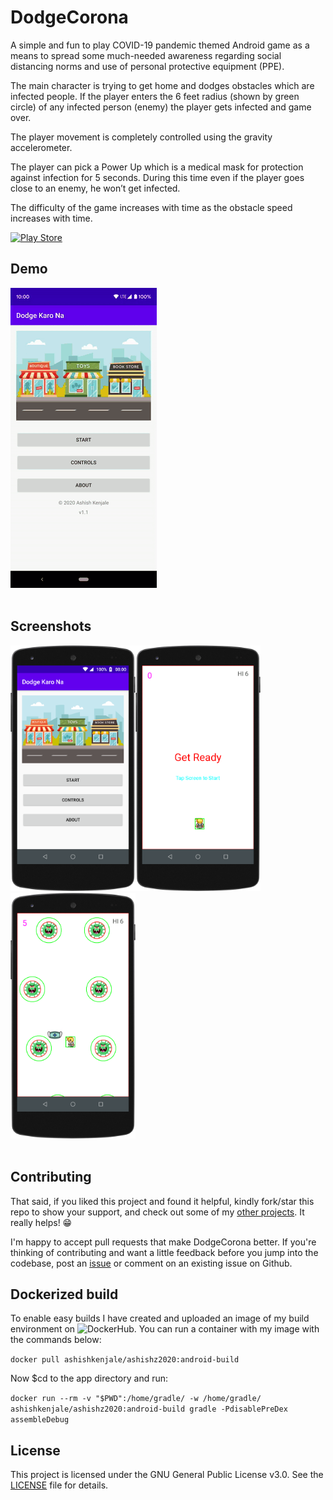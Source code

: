 # DodgeCorona
A simple and fun to play COVID-19 pandemic themed Android game as a means to spread some much-needed awareness regarding social distancing norms and use of personal protective equipment (PPE).

The main character is trying to get home and dodges obstacles which are infected people. If the player enters the 6 feet radius (shown by green circle) of any infected person (enemy) the player gets infected and game over.

The player movement is completely controlled using the gravity accelerometer.

The player can pick a Power Up which is a medical mask for protection against infection for 5 seconds. During this time even if the player goes close to an enemy, he won’t get infected.

The difficulty of the game increases with time as the obstacle speed increases with time.

<a href='https://play.google.com/store/apps/details?id=com.project.dodgekarona'><img alt='Play Store' src='https://play.google.com/intl/en_us/badges/static/images/badges/en_badge_web_generic.png' height=75 width="200" />
</a>
<br/>

## Demo

![](/Screenshots/4.gif)
<br/><br/>

## Screenshots

<img src="/Screenshots/1.png" alt="drawing" width="200"/><img src="/Screenshots/2.png" alt="drawing" width="200"/><img src="/Screenshots/3.png" alt="drawing" width="200"/>
<br/><br/>
## Contributing

That said, if you liked this project and found it helpful, kindly fork/star this repo to show your support, and check out some of my [other projects](https://github.com/Ashish-Kenjale?tab=repositories). It really helps! 😁

I'm happy to accept pull requests that make DodgeCorona better. If you're thinking of contributing and want a little feedback before you jump into the codebase, post an [issue](https://github.com/Ashish-Kenjale/DodgeCorona/issues) or comment on an existing issue on Github.

## Dockerized build

To enable easy builds I have created and uploaded an image of my build environment on ![DockerHub](https://hub.docker.com/repository/docker/ashishkenjale/ashishz2020/tags?page=1). You can run a container with my image with the commands below:

```docker pull ashishkenjale/ashishz2020:android-build```

Now $cd to the app directory and run:

```docker run --rm -v "$PWD":/home/gradle/ -w /home/gradle/ ashishkenjale/ashishz2020:android-build gradle -PdisablePreDex assembleDebug```

## License

This project is licensed under the GNU General Public License v3.0. See the [LICENSE](LICENSE) file for details.
